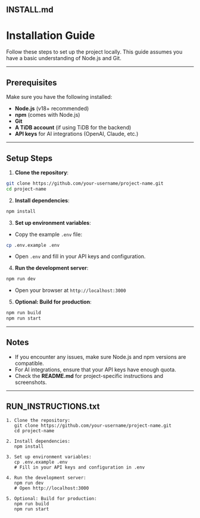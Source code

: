 

## **INSTALL.md**

# Installation Guide

Follow these steps to set up the project locally. This guide assumes you have a basic understanding of Node.js and Git.

---

## Prerequisites

Make sure you have the following installed:

* **Node.js** (v18+ recommended)
* **npm** (comes with Node.js)
* **Git**
* **A TiDB account** (if using TiDB for the backend)
* **API keys** for AI integrations (OpenAI, Claude, etc.)

---

## Setup Steps

1. **Clone the repository**:

```bash
git clone https://github.com/your-username/project-name.git
cd project-name
```

2. **Install dependencies**:

```bash
npm install
```

3. **Set up environment variables**:

* Copy the example `.env` file:

```bash
cp .env.example .env
```

* Open `.env` and fill in your API keys and configuration.

4. **Run the development server**:

```bash
npm run dev
```

* Open your browser at `http://localhost:3000`

5. **Optional: Build for production**:

```bash
npm run build
npm run start
```

---

## Notes

* If you encounter any issues, make sure Node.js and npm versions are compatible.
* For AI integrations, ensure that your API keys have enough quota.
* Check the **README.md** for project-specific instructions and screenshots.

---

## **RUN\_INSTRUCTIONS.txt**

```
1. Clone the repository:
   git clone https://github.com/your-username/project-name.git
   cd project-name

2. Install dependencies:
   npm install

3. Set up environment variables:
   cp .env.example .env
   # Fill in your API keys and configuration in .env

4. Run the development server:
   npm run dev
   # Open http://localhost:3000

5. Optional: Build for production:
   npm run build
   npm run start
```

